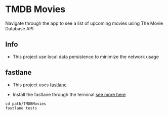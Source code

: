 # TMDB Movies
Navigate through the app to see a list of upcoming movies using The Movie Database API

## Info

- This project use local data persistence to minimize the network usage

## fastlane

- This project uses [fastlane](https://fastlane.tools/)

- Install the fastlane through the terminal [see more here](https://docs.fastlane.tools/getting-started/ios/setup/)

```
cd path/TMDBMovies
fastlane tests
```
